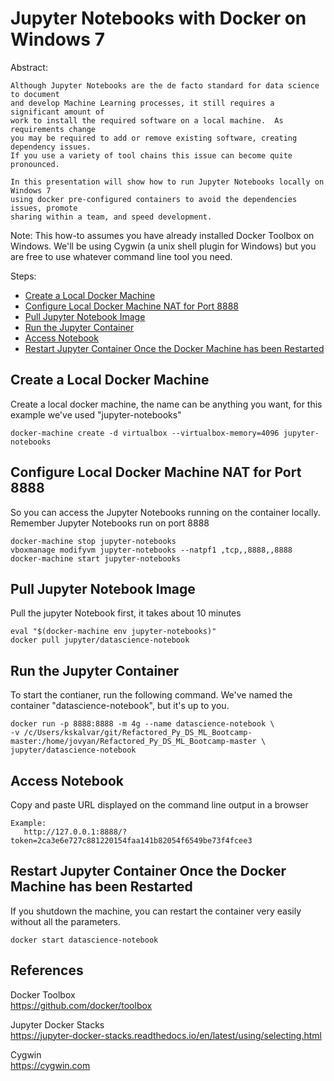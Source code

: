 Jupyter Notebooks with Docker on Windows 7  
==========================================
Abstract:
```
Although Jupyter Notebooks are the de facto standard for data science to document
and develop Machine Learning processes, it still requires a significant amount of
work to install the required software on a local machine.  As requirements change
you may be required to add or remove existing software, creating dependency issues.
If you use a variety of tool chains this issue can become quite pronounced.  

In this presentation will show how to run Jupyter Notebooks locally on Windows 7
using docker pre-configured containers to avoid the dependencies issues, promote
sharing within a team, and speed development.
```
Note: This how-to assumes you have already installed Docker Toolbox on Windows.
We'll be using Cygwin (a unix shell plugin for Windows) but you are free to use whatever
command line tool you need.
 
Steps:  
* [Create a Local Docker Machine](#create-a-local-docker-machine)  
* [Configure Local Docker Machine NAT for Port 8888](#configure-local-docker-machine-nat-for-port-8888)  
* [Pull Jupyter Notebook Image](#pull-jupyter-notebook-image)  
* [Run the Jupyter Container](#run-the-jupyter-container) 
* [Access Notebook](#access-notebook) 
* [Restart Jupyter Container Once the Docker Machine has been Restarted](#restart-jupyter-container-once-the-docker-machine-has-been-restarted) 


## Create a Local Docker Machine
Create a local docker machine, the name can be anything you want, for this example we've used "jupyter-notebooks"
```
docker-machine create -d virtualbox --virtualbox-memory=4096 jupyter-notebooks
```

## Configure Local Docker Machine NAT for Port 8888
So you can access the Jupyter Notebooks running on the container locally. Remember Jupyter Notebooks run on port 8888
```
docker-machine stop jupyter-notebooks
vboxmanage modifyvm jupyter-notebooks --natpf1 ,tcp,,8888,,8888
docker-machine start jupyter-notebooks
```

## Pull Jupyter Notebook Image
Pull the jupyter Notebook first, it takes about 10 minutes
```
eval "$(docker-machine env jupyter-notebooks)"
docker pull jupyter/datascience-notebook
```

## Run the Jupyter Container
To start the contianer, run the following command.  We've named the container "datascience-notebook", but it's up to you.
```
docker run -p 8888:8888 -m 4g --name datascience-notebook \
-v /c/Users/kskalvar/git/Refactored_Py_DS_ML_Bootcamp-master:/home/jovyan/Refactored_Py_DS_ML_Bootcamp-master \
jupyter/datascience-notebook
```

## Access Notebook
Copy and paste URL displayed on the command line output in a browser
```
Example:
   http://127.0.0.1:8888/?token=2ca3e6e727c881220154faa141b82054f6549be73f4fcee3
```

## Restart Jupyter Container Once the Docker Machine has been Restarted
If you shutdown the machine, you can restart the container very easily without all the parameters.
```
docker start datascience-notebook
```

## References
Docker Toolbox  
https://github.com/docker/toolbox  

Jupyter Docker Stacks  
https://jupyter-docker-stacks.readthedocs.io/en/latest/using/selecting.html  

Cygwin  
https://cygwin.com  
